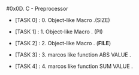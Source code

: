 #0x0D. C - Preprocessor


- [TASK 0] : 0. Object-like Macro .(SIZE)

- [TASK 1] : 1. Object-like Macro . (PI)

- [TASK 2] : 2. Object-like Macro . (__FILE__)

- [TASK 3] : 3. marcos like function ABS VALUE .

- [TASK 4] : 4. marcos like function SUM VALUE .